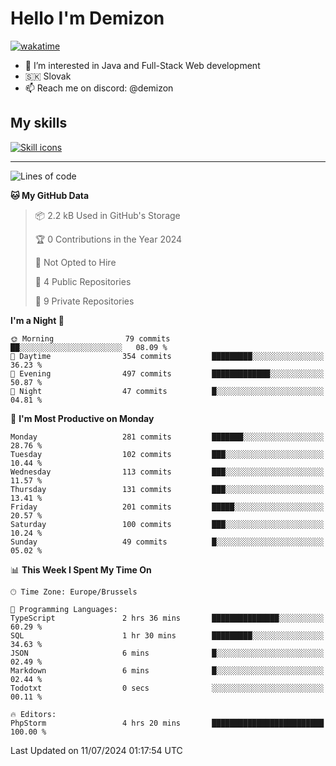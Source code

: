 # Hello I'm Demizon
[![wakatime](https://wakatime.com/badge/user/6ad1949f-d6d7-44f9-9eee-c35e54cc499b.svg)](https://wakatime.com/@6ad1949f-d6d7-44f9-9eee-c35e54cc499b)
- 👀 I’m interested in Java and Full-Stack Web development
- 🇸🇰 Slovak
- 📫 Reach me on discord: @demizon

## My skills
[![Skill icons](https://skillicons.dev/icons?i=java,js,ts,html,css,react,nextjs,tailwind,supabase,py,git,docker,linux,mysql,postgres,mongo&theme=dark)](https://github.com/Demizon3433)

---

<!--START_SECTION:waka-->
![Lines of code](https://img.shields.io/badge/From%20Hello%20World%20I%27ve%20Written-305.8%20thousand%20lines%20of%20code-blue)

**🐱 My GitHub Data** 

> 📦 2.2 kB Used in GitHub's Storage 
 > 
> 🏆 0 Contributions in the Year 2024
 > 
> 🚫 Not Opted to Hire
 > 
> 📜 4 Public Repositories 
 > 
> 🔑 9 Private Repositories 
 > 
**I'm a Night 🦉** 

```text
🌞 Morning                79 commits          ██░░░░░░░░░░░░░░░░░░░░░░░   08.09 % 
🌆 Daytime                354 commits         █████████░░░░░░░░░░░░░░░░   36.23 % 
🌃 Evening                497 commits         █████████████░░░░░░░░░░░░   50.87 % 
🌙 Night                  47 commits          █░░░░░░░░░░░░░░░░░░░░░░░░   04.81 % 
```
📅 **I'm Most Productive on Monday** 

```text
Monday                   281 commits         ███████░░░░░░░░░░░░░░░░░░   28.76 % 
Tuesday                  102 commits         ███░░░░░░░░░░░░░░░░░░░░░░   10.44 % 
Wednesday                113 commits         ███░░░░░░░░░░░░░░░░░░░░░░   11.57 % 
Thursday                 131 commits         ███░░░░░░░░░░░░░░░░░░░░░░   13.41 % 
Friday                   201 commits         █████░░░░░░░░░░░░░░░░░░░░   20.57 % 
Saturday                 100 commits         ███░░░░░░░░░░░░░░░░░░░░░░   10.24 % 
Sunday                   49 commits          █░░░░░░░░░░░░░░░░░░░░░░░░   05.02 % 
```


📊 **This Week I Spent My Time On** 

```text
🕑︎ Time Zone: Europe/Brussels

💬 Programming Languages: 
TypeScript               2 hrs 36 mins       ███████████████░░░░░░░░░░   60.29 % 
SQL                      1 hr 30 mins        █████████░░░░░░░░░░░░░░░░   34.63 % 
JSON                     6 mins              █░░░░░░░░░░░░░░░░░░░░░░░░   02.49 % 
Markdown                 6 mins              █░░░░░░░░░░░░░░░░░░░░░░░░   02.44 % 
Todotxt                  0 secs              ░░░░░░░░░░░░░░░░░░░░░░░░░   00.11 % 

🔥 Editors: 
PhpStorm                 4 hrs 20 mins       █████████████████████████   100.00 % 
```


 Last Updated on 11/07/2024 01:17:54 UTC
<!--END_SECTION:waka-->
